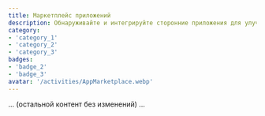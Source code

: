 ```yaml
---
title: Маркетплейс приложений
description: Обнаруживайте и интегрируйте сторонние приложения для улучшения вашего бизнеса.
category:
- 'category_1'
- 'category_2'
- 'category_3'
badges:
- 'badge_2'
- 'badge_3'
avatar: '/activities/AppMarketplace.webp'
---
```

... (остальной контент без изменений) ...
